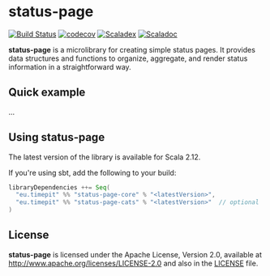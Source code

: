 # status-page
[![Build Status](https://travis-ci.org/fthomas/status-page.svg?branch=master)](https://travis-ci.org/fthomas/status-page)
[![codecov](https://codecov.io/gh/fthomas/status-page/branch/master/graph/badge.svg)](https://codecov.io/gh/fthomas/status-page)
[![Scaladex](https://index.scala-lang.org/fthomas/status-page/latest.svg?color=blue)](https://index.scala-lang.org/fthomas/status-page/status-page-core)
[![Scaladoc](https://www.javadoc.io/badge/eu.timepit/status-page-core_2.12.svg?color=blue&label=Scaladoc)](https://javadoc.io/doc/eu.timepit/status-page-core_2.12)

**status-page** is a microlibrary for creating simple status pages.
It provides data structures and functions to organize, aggregate, and render
status information in a straightforward way.

## Quick example

...

## Using status-page

The latest version of the library is available for Scala 2.12.

If you're using sbt, add the following to your build:
```sbt
libraryDependencies ++= Seq(
  "eu.timepit" %% "status-page-core" % "<latestVersion>",
  "eu.timepit" %% "status-page-cats" % "<latestVersion>"  // optional
)
```

## License

**status-page** is licensed under the Apache License, Version 2.0, available at
http://www.apache.org/licenses/LICENSE-2.0 and also in the
[LICENSE](https://github.com/fthomas/status-page/blob/master/LICENSE) file.
